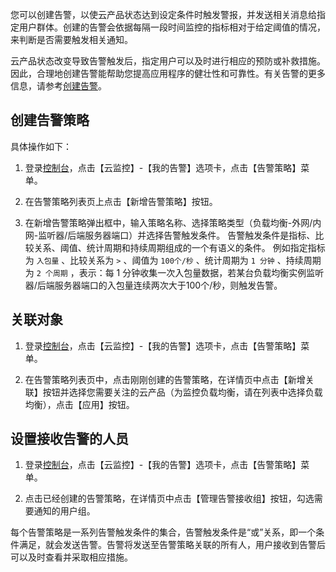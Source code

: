 您可以创建告警，以使云产品状态达到设定条件时触发警报，并发送相关消息给指定用户群体。创建的告警会依据每隔一段时间监控的指标相对于给定阈值的情况，来判断是否需要触发相关通知。

云产品状态改变导致告警触发后，指定用户可以及时进行相应的预防或补救措施。因此，合理地创建告警能帮助您提高应用程序的健壮性和可靠性。有关告警的更多信息，请参考[创建告警](http://tce.fsphere.cn/document/product/248/1073)。

## 创建告警策略

具体操作如下：

1. 登录[控制台](http://console.tce.fsphere.cn/)，点击【云监控】-【我的告警】选项卡，点击【告警策略】菜单。

2. 在告警策略列表页上点击【新增告警策略】按钮。

3. 在新增告警策略弹出框中，输入策略名称、选择策略类型（负载均衡-外网/内网-监听器/后端服务器端口）并选择告警触发条件。
告警触发条件是指标、比较关系、阈值、统计周期和持续周期组成的一个有语义的条件。
例如指定指标为 `入包量` 、比较关系为 `>` 、阈值为 `100个/秒` 、统计周期为 `1 分钟` 、持续周期为 `2 个周期` ，表示：每 1 分钟收集一次入包量数据，若某台负载均衡实例监听器/后端服务器端口的入包量连续两次大于100个/秒，则触发告警。


## 关联对象
1. 登录[控制台](http://console.tce.fsphere.cn/)，点击【云监控】-【我的告警】选项卡，点击【告警策略】菜单。

2. 在告警策略列表页中，点击刚刚创建的告警策略，在详情页中点击【新增关联】按钮并选择您需要关注的云产品（为监控负载均衡，请在列表中选择负载均衡），点击【应用】按钮。

## 设置接收告警的人员
1. 登录[控制台](http://console.tce.fsphere.cn/)，点击【云监控】-【我的告警】选项卡，点击【告警策略】菜单。

2. 点击已经创建的告警策略，在详情页中点击【管理告警接收组】按钮，勾选需要通知的用户组。

每个告警策略是一系列告警触发条件的集合，告警触发条件是“或”关系，即一个条件满足，就会发送告警。告警将发送至告警策略关联的所有人，用户接收到告警后可以及时查看并采取相应措施。
